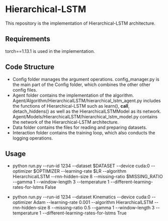 # Hierarchical-LSTM
This repository is the implementation of Hierarchical-LSTM architecture.

## Requirements
torch==1.13.1 is used in the implementation.

## Code Structure
- Config folder manages the argument operations. config_manager.py is the main part of the Config folder, which combines the other other config files.
- Agent folder contains the implementation of the algorithm. Agent/Algorithm/HierarchicalLSTM/hierarchical_lstm_agent.py includes the functions of Hierarchical-LSTM such as learn(), __call__, detach_hiddens() as well as the HierarchicalLSTMModel as its network. Agent/Models/HierarchicalLSTM/hierarchical_lstm_model.py contains the network of the Hierarchical-LSTM architecture.
- Data folder contains the files for reading and preparing datasets.
- Interaction folder contains the training loop, which also conducts the logging operations.

## Usage 

- python run.py --run-id 1234 --dataset $DATASET --device cuda:0 --optimizer $OPTIMIZER --learning-rate $LR --algorithm HierarchicalLSTM --rnn-hidden-size 8 --missing-ratio $MISSING_RATIO --gamma 1 --window-length 3 --temperature 1 --different-learning-rates-for-lstms False

- python run.py --run-id 1234 --dataset Kinematics --device cuda:0 --optimizer Adam --learning-rate 0.001 --algorithm HierarchicalLSTM --rnn-hidden-size 8 --missing-ratio 0.5 --gamma 1 --window-length 3 --temperature 1 --different-learning-rates-for-lstms True

